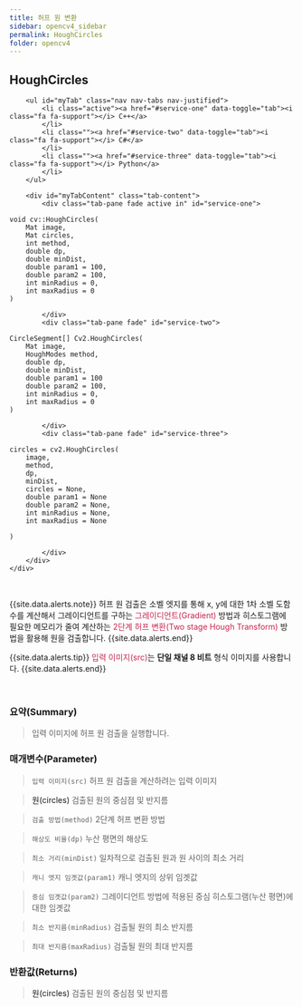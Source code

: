 ```yaml
---
title: 허프 원 변환
sidebar: opencv4_sidebar
permalink: HoughCircles
folder: opencv4
---
```


<div class="row">
    <div class="col-lg-12">
        <h2 class="page-header">HoughCircles</h2>
    </div>
    <div class="col-lg-12">

        <ul id="myTab" class="nav nav-tabs nav-justified">
            <li class="active"><a href="#service-one" data-toggle="tab"><i class="fa fa-support"></i> C++</a>
            </li>
            <li class=""><a href="#service-two" data-toggle="tab"><i class="fa fa-support"></i> C#</a>
            </li>
            <li class=""><a href="#service-three" data-toggle="tab"><i class="fa fa-support"></i> Python</a>
            </li>
        </ul>

        <div id="myTabContent" class="tab-content">
            <div class="tab-pane fade active in" id="service-one">
<pre class="prettyprint"><code class="language-cpp">void cv::HoughCircles(
    Mat image,
    Mat circles,
    int method,
    double dp,
    double minDist,
    double param1 = 100,
    double param2 = 100,
    int minRadius = 0,
    int maxRadius = 0 
)</code></pre>
            </div>
            <div class="tab-pane fade" id="service-two">
<pre class="prettyprint"><code class="language-cs">CircleSegment[] Cv2.HoughCircles(
    Mat image,
    HoughModes method,
    double dp,
    double minDist,
    double param1 = 100
    double param2 = 100,
    int minRadius = 0,
    int maxRadius = 0
)</code></pre>
            </div>
            <div class="tab-pane fade" id="service-three">
<pre class="prettyprint"><code class="language-py">circles = cv2.HoughCircles(
    image,
    method,
    dp,
    minDist,
    circles = None,
    double param1 = None
    double param2 = None,
    int minRadius = None,
    int maxRadius = None

)</code></pre>
            </div>
        </div>
    </div>
</div>

<br>

{{site.data.alerts.note}}
허프 원 검출은 소벨 엣지를 통해 x, y에 대한 1차 소벨 도함수를 계산해서 그레이디언트를 구하는 <font color="#c7254e">그레이디언트(Gradient)</font> 방법과 히스토그램에 필요한 메모리가 줄여 계산하는 <font color="#c7254e">2단계 허프 변환(Two stage Hough Transform)</font> 방법을 활용해 원을 검출합니다.
{{site.data.alerts.end}}

{{site.data.alerts.tip}}
<font color="#c7254e">입력 이미지(src)</font>는 <b>단일 채널 8 비트</b> 형식 이미지를 사용합니다.
{{site.data.alerts.end}}

<br>

### 요약(Summary)

> 입력 이미지에 허프 원 검출을 실행합니다.

### 매개변수(Parameter)

> `입력 이미지(src)` 허프 원 검출을 계산하려는 입력 이미지

> <a data-toggle="tooltip" data-original-title="{{site.data.glossary.only_C_Python}}">원(circles)</a> 검출된 원의 중심점 및 반지름

> `검출 방법(method)` 2단계 허프 변환 방법

> `해상도 비율(dp)` 누산 평면의 해상도

> `최소 거리(minDist)` 일차적으로 검출된 원과 원 사이의 최소 거리

> `캐니 엣지 임곗값(param1)` 캐니 엣지의 상위 임곗값

> `중심 임곗값(param2)` 그레이디언트 방법에 적용된 중심 히스토그램(누산 평면)에 대한 임곗값

> `최소 반지름(minRadius)` 검출될 원의 최소 반지름

> `최대 반지름(maxRadius)` 검출될 원의 최대 반지름

### 반환값(Returns)

> <a data-toggle="tooltip" data-original-title="{{site.data.glossary.only_CS_Python}}">원(circles)</a> 검출된 원의 중심점 및 반지름